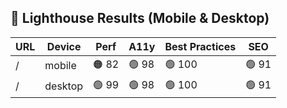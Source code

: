 ## 🚦 Lighthouse Results (Mobile & Desktop)
| URL | Device | Perf | A11y | Best Practices | SEO |
| --- | ------ | ---- | ---- | -------------- | --- |
| / | mobile | 🟠 82 | 🟢 98 | 🟢 100 | 🟢 91 |
| / | desktop | 🟢 99 | 🟢 98 | 🟢 100 | 🟢 91 |
